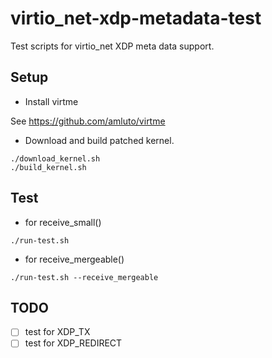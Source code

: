 # virtio_net-xdp-metadata-test

Test scripts for virtio_net XDP meta data support.

## Setup

* Install virtme

See https://github.com/amluto/virtme

* Download and build patched kernel.

```
./download_kernel.sh
./build_kernel.sh
```

## Test

* for receive_small()

```
./run-test.sh
```

* for receive_mergeable()

```
./run-test.sh --receive_mergeable
```

## TODO

* [ ] test for XDP_TX
* [ ] test for XDP_REDIRECT
